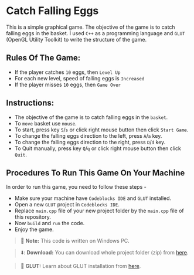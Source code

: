 # Catch Falling Eggs 

This is a simple graphical game. The objective of the game is to catch falling eggs in the basket. I used `C++` as a programming language and `GLUT` (OpenGL Utility Toolkit) to write the structure of the game. 

## Rules Of The Game:
- If the player catches `10` eggs, then `Level Up`  
- For each new level, speed of falling eggs is `Increased` 
- If the player misses `10` eggs, then `Game Over`  


## Instructions:
- The objective of the game is to catch falling eggs in the `basket`.  
- To `move` basket use `mouse`. 
- To start, press key `S`/`s` or click right mouse button then click `Start Game`.  
- To change the falling eggs direction to the left, press `A`/`a` key.  
- To change the falling eggs direction to the right, press `D`/`d` key.  
- To Quit manually, press key `Q`/`q` or click right mouse button then click `Quit`.    


## Procedures To Run This Game On Your Machine 
In order to run this game, you need to follow these steps - 
- Make sure your machine have `Codeblocks IDE` and `GLUT` installed.  
- Open a new `GLUT` project in `Codeblocks IDE`. 
- Replace `main.cpp` file of your new project folder by the `main.cpp` file of this repository. 
- Now `build` and `run` the code. 
- Enjoy the game.  

> :memo: **Note:** This code is written on Windows PC.  

> ⬇️: **Download:** You can download whole project folder (zip) from [here](#). 

> :memo: **GLUT:** Learn about GLUT installation from [here](#). 


